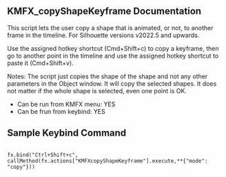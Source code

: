 ## KMFX_copyShapeKeyframe Documentation

This script lets the user copy a shape that is animated, or not, to another frame in the timeline.  For Silhouette versions v2022.5 and upwards.

Use the assigned hotkey shortcut (Cmd+Shift+c) to copy a keyframe, then go to another point in the timeline 
and use the assigned hotkey shortcut to paste it (Cmd+Shift+v).

Notes:
The script just copies the shape of the shape and not any other parameters in the Object window.
It will copy the selected shapes.
It does not matter if the whole shape is selected, even one point is OK.

- Can be run from KMFX menu:  YES
- Can be frun from keybind:  YES



## Sample Keybind Command
``` 

fx.bind("Ctrl+Shift+c", callMethod(fx.actions["KMFXcopyShapeKeyframe"].execute,**{"mode": "copy"}))
```
